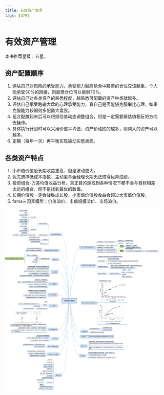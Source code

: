 ```yaml
---
title: 有效资产管理
tags: [读书]
---
```

# 有效资产管理
本书推荐星级：五星。  
## 资产配置顺序
1. 评估自己对风险的承受能力，承受能力越高组合中股票的仓位应该越重。个人能承受30%的回撤，则股票仓位可以做到70%。   
2. 评估自己对各类资产的熟悉程度，越熟悉可配置的资产种类就越多。
3. 评估自己承受跑输大盘的心理承受能力，看自己是否能够克服攀比心理。如果克服能力较弱则多配置大盘股。
4. 组合配置起来后可以根据估值动态调整组合，但是一定需要跟估值相反的方向去操作。   
5. 具体执行计划时可以采用价值平均法，资产价格跌的越多，则购入的资产可以越多。
6. 定期（每年一次）再平衡实现被动买低卖高。

## 各类资产特点
1. 小市值价值股长期收益更高、但是波动更大。
2. 优先选择低成本指数，主动型基金经理长期无法取得优异成绩。
3. 投资组合-方差均值收益分析，真正目的是找到各种情况下都不会与目标相差太远的组合，而不是找到最优的数值。
4. 长期价值股一定会战胜成长股，小市值价值股收益会超过大市值价值股。
5. fama三因素模型：价值溢价、市值规模溢价、市场溢价。


![有效资产管理](/images/有效资产管理.svg)<br/>
